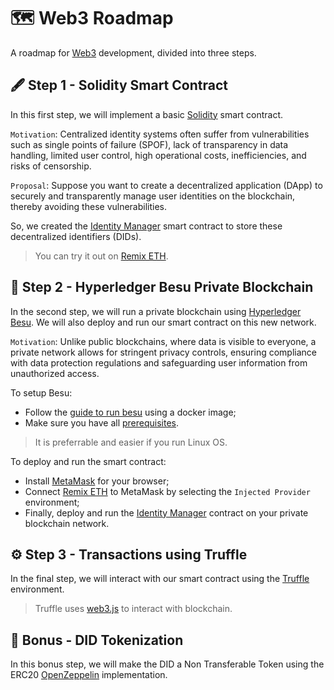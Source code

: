 # 🗺 Web3 Roadmap

A roadmap for [Web3](https://en.wikipedia.org/wiki/Web3) development, divided into three steps.

## 🖋 Step 1 - Solidity Smart Contract

In this first step, we will implement a basic [Solidity](https://soliditylang.org/) smart contract.

`Motivation`: Centralized identity systems often suffer from vulnerabilities such as single points of failure (SPOF), lack of transparency in data handling, limited user control, high operational costs, inefficiencies, and risks of censorship.

`Proposal`: Suppose you want to create a decentralized application (DApp) to securely and transparently manage user identities on the blockchain, thereby avoiding these vulnerabilities.

So, we created the [Identity Manager](https://github.com/MiguelHenri/Web3-Roadmap/blob/main/code/IdentityManager.sol) smart contract to store these decentralized identifiers (DIDs). 
> You can try it out on [Remix ETH](https://remix.ethereum.org/).

## 🔗 Step 2 - Hyperledger Besu Private Blockchain

In the second step, we will run a private blockchain using [Hyperledger Besu](https://besu.hyperledger.org/private-networks). We will also deploy and run our smart contract on this new network.

`Motivation`: Unlike public blockchains, where data is visible to everyone, a private network allows for stringent privacy controls, ensuring compliance with data protection regulations and safeguarding user information from unauthorized access.

To setup Besu:
- Follow the [guide to run besu](https://besu.hyperledger.org/development/private-networks/tutorials/quickstart) using a docker image;
- Make sure you have all [prerequisites](https://besu.hyperledger.org/development/private-networks/tutorials/quickstart#prerequisites).
> It is preferrable and easier if you run Linux OS.

To deploy and run the smart contract:
- Install [MetaMask](https://metamask.io/download/) for your browser;
- Connect [Remix ETH](https://remix.ethereum.org/) to MetaMask by selecting the `Injected Provider` environment;
- Finally, deploy and run the [Identity Manager](https://github.com/MiguelHenri/Web3-Roadmap/blob/main/code/IdentityManager.sol) contract on your private blockchain network.

## ⚙ Step 3 - Transactions using Truffle

In the final step, we will interact with our smart contract using the [Truffle](https://archive.trufflesuite.com/docs/truffle/) environment.
> Truffle uses [web3.js](https://web3js.readthedocs.io/en/v1.10.0/) to interact with blockchain.

## 🎫 Bonus - DID Tokenization

In this bonus step, we will make the DID a Non Transferable Token using the ERC20 [OpenZeppelin](https://www.openzeppelin.com/) implementation.